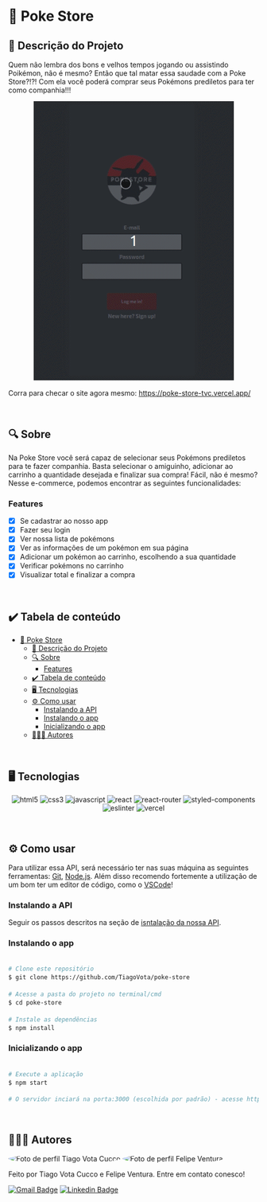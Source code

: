 # 🐉 Poke Store
## 🚀 Descrição do Projeto
Quem não lembra dos bons e velhos tempos jogando ou assistindo Poikémon, não é mesmo? Então que tal matar essa saudade com a Poke Store?!?! Com ela você poderá comprar seus Pokémons prediletos para ter como companhia!!!

<p align="center">
	<img alt='Poke Store usage GIF' src="/public/assets/poke-store-usage.gif" />
</p>

Corra para checar o site agora mesmo: https://poke-store-tvc.vercel.app/

<br/>


## 🔍 Sobre
Na Poke Store você será capaz de selecionar seus Pokémons prediletos para te fazer companhia. Basta selecionar o amiguinho, adicionar ao carrinho a quantidade desejada e finalizar sua compra! Fácil, não é mesmo? Nesse e-commerce, podemos encontrar as seguintes funcionalidades:

### Features
- [x] Se cadastrar ao nosso app
- [x] Fazer seu login
- [x] Ver nossa lista de pokémons 
- [x] Ver as informações de um pokémon em sua página
- [x] Adicionar um pokémon ao carrinho, escolhendo a sua quantidade
- [x] Verificar pokémons no carrinho
- [x] Visualizar total e finalizar a compra

<br/>


## ✔️ Tabela de conteúdo
<!--ts-->
- [🐉 Poke Store](#-poke-store)
	- [🚀 Descrição do Projeto](#-descrição-do-projeto)
	- [🔍 Sobre](#-sobre)
		- [Features](#features)
	- [✔️ Tabela de conteúdo](#️-tabela-de-conteúdo)
	- [🖥 Tecnologias](#-tecnologias)
	- [⚙ Como usar](#-como-usar)
		- [Instalando a API](#instalando-a-api)
		- [Instalando o app](#instalando-o-app)
		- [Inicializando o app](#inicializando-o-app)
	- [👨🏼‍💻 Autores](#-autores)
<!--te-->

<br/>


## 🖥 Tecnologias
<p align="center">
	<img alt="html5" src="https://img.shields.io/badge/HTML5-E34F26?style=for-the-badge&logo=html5&logoColor=white" />
	<img alt="css3" src="https://img.shields.io/badge/CSS3-1572B6?style=for-the-badge&logo=css3&logoColor=white" />
	<img alt="javascript" src="https://img.shields.io/badge/JavaScript-F7DF1E?style=for-the-badge&logo=javascript&logoColor=black" />
  <img alt="react" src="https://img.shields.io/badge/React-20232A?style=for-the-badge&logo=react&logoColor=61DAFB"/>
  <img alt="react-router" src="https://img.shields.io/badge/React_Router-CA4245?style=for-the-badge&logo=react-router&logoColor=white"/>
  <img alt="styled-components" src="https://img.shields.io/badge/styled--components-DB7093?style=for-the-badge&logo=styled-components&logoColor=white"/>
  <img alt="eslinter" src="https://img.shields.io/badge/eslint-3A33D1?style=for-the-badge&logo=eslint&logoColor=white"/>
	<img alt="vercel" src="https://img.shields.io/badge/Vercel-000000?style=for-the-badge&logo=vercel&logoColor=white" />
</p>

<br/>


## ⚙ Como usar

Para utilizar essa API, será necessário ter nas suas máquina as seguintes ferramentas:
[Git](https://git-scm.com), [Node.js](https://nodejs.org/en/). 
Além disso recomendo fortemente a utilização de um bom ter um editor de código, como o [VSCode](https://code.visualstudio.com/)!


### Instalando a API
Seguir os passos descritos na seção de [isntalação da nossa API](https://github.com/TiagoVota/poke-store-api/blob/main/README.md).

### Instalando o app
```bash

# Clone este repositório
$ git clone https://github.com/TiagoVota/poke-store

# Acesse a pasta do projeto no terminal/cmd
$ cd poke-store

# Instale as dependências
$ npm install

```

### Inicializando o app
```bash

# Execute a aplicação
$ npm start

# O servidor inciará na porta:3000 (escolhida por padrão) - acesse http://localhost:3000 

```

<br/>


## 👨🏼‍💻 Autores

<img style="border-radius: 50%;" src="https://avatars.githubusercontent.com/u/56308226?v=4" width="100px;" alt="Foto de perfil Tiago Vota Cucco"/>
<img style="border-radius: 50%;" src="https://avatars.githubusercontent.com/u/78576546?v=4" width="100px;" alt="Foto de perfil Felipe Ventura"/>

Feito por Tiago Vota Cucco e Felipe Ventura. Entre em contato conesco!

[![Gmail Badge](https://img.shields.io/badge/-tiagovotacucco@gmail.com-c14438?style=flat&logo=Gmail&logoColor=white&link=mailto:tiagovotacucco@gmail.com)](mailto:tiagovotacucco@gmail.com)
[![Linkedin Badge](https://img.shields.io/badge/-Tiago-Vota?style=flat&logo=Linkedin&logoColor=white&color=blue&link=https://www.linkedin.com/in/tiago-vota-cucco-394916204)](https://www.linkedin.com/in/tiago-vota-cucco-394916204) 

<br/><br/>
